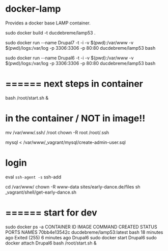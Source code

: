 docker-lamp
===========

Provides a docker base LAMP container.

sudo docker build -t  ducdebreme/lamp53 .


sudo docker run --name Drupal7 -t -i -v $(pwd):/var/www -v $(pwd)/logs:/var/log -p 3306:3306 -p 80:80  ducdebreme/lamp53 bash

sudo docker run --name Drupal6 -t -i -v $(pwd):/var/www -v $(pwd)/logs:/var/log -p 3306:3306 -p 80:80  ducdebreme/lamp53 bash


# ====== next steps in container
bash /root/start.sh &


# in the container / NOT in image!!
mv /var/www/.ssh/ /root
chown -R root /root/.ssh

mysql < /var/www/_vagrant/mysql/create-admin-user.sql 

# login
eval `ssh-agent -s`
ssh-add

cd /var/www/
chown -R www-data sites/early-dance.de/files
sh _vagrant/shell/get-early-dance.sh



# ====== start for dev
sudo docker ps -a
CONTAINER ID        IMAGE                      COMMAND             CREATED             STATUS                       PORTS               NAMES
70bb4e13542c        ducdebreme/lamp53:latest   bash                18 minutes ago      Exited (255) 6 minutes ago                       Drupal6
sudo docker start Drupal6
sudo docker attach Drupal6
bash /root/start.sh &


